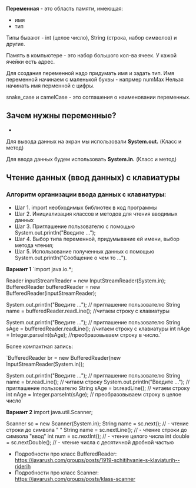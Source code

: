 **Переменная** - это область памяти, имеющая:
* имя
* тип

Типы бывают - int (целое число), String (строка, набор символов) и другие.

Память в компьютере - это набор большого кол-ва ячеек. У кажой ячейки есть адрес.

Для создания переменной надо придумать имя и задать тип.
Имя переменной начинаем с маленькой буквы - напрмер numMax
Нельзя начинать имя перменной с цифры.

snake_case и camelCase - это соглашения о наименовании переменных.

**Зачем нужны переменные?**
- 
- 

Для вывода данных на экран мы использовали **System.out.** (Класс и метод)

Для ввода данных будем использовать **System.in.** (Класс и метод)

##  Чтение данных (ввод данных) с клавиатуры

### Алгоритм организации ввода данных с клавиатуры:
* Шаг 1. import необходимых библиотек в код программы
* Шаг 2. Инициализация классов и методов для чтения вводимых данных
* Шаг 3. Приглашение пользователю с помощью System.out.println("Введите ...");
* Шаг 4. Выбор типа переменной, придумывание ей имени, выбор метода чтения;
* Шаг 5. Использование полученных данных с помощью System.out.println("Сообщение о чем то ...").

**Вариант 1**
`import java.io.*;

Reader inputStreamReader = new InputStreamReader(System.in);
BufferedReader bufferedReader = new BufferedReader(inputStreamReader);

System.out.println("Введите ..."); // приглашение пользователю
String name = bufferedReader.readLine(); //читаем строку с клавиатуры

System.out.println("Введите ..."); // приглашение пользователю
String sAge = bufferedReader.readLine(); //читаем строку с клавиатуры
int nAge = Integer.parseInt(sAge); //преобразовываем строку в число.`

Более компактная запись:

`BufferedReader br = new BufferedReader(new InputStreamReader(System.in));

System.out.println("Введите ..."); // приглашение пользователю
String name = br.readLine(); // читаем строку
System.out.println("Введите ..."); // приглашение пользователю
String sAge = br.readLine(); // читаем строку
int nAge = Integer.parseInt(sAge); // преобразовываем строку в целое число`

**Вариант 2**
import java.util.Scanner;

Scanner sc = new Scanner(System.in);
String name = sc.next(); // - чтение строки до символа " "
String name = sc.nextLine(); // - чтение строки до символа "ввод"
int num = sc.nextInt(); // - чтение целого числа
int double = sc.nextDouble(); // - чтение числа c десятичной дробной частью

* Подробности про класс BufferedReader: https://javarush.com/groups/posts/1919-schitihvanie-s-klaviaturih--riderih
* Подробности про класс Scanner: https://javarush.com/groups/posts/klass-scanner



